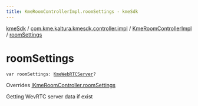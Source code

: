 ```yaml
---
title: KmeRoomControllerImpl.roomSettings - kmeSdk
---
```


[kmeSdk](../../index.html) / [com.kme.kaltura.kmesdk.controller.impl](../index.html) / [KmeRoomControllerImpl](index.html) / [roomSettings](./room-settings.html)

# roomSettings

`var roomSettings: `[`KmeWebRTCServer`](../../com.kme.kaltura.kmesdk.rest.response.room/-kme-web-r-t-c-server/index.html)`?`

Overrides [IKmeRoomController.roomSettings](../../com.kme.kaltura.kmesdk.controller/-i-kme-room-controller/room-settings.html)

Getting WevRTC server data if exist

